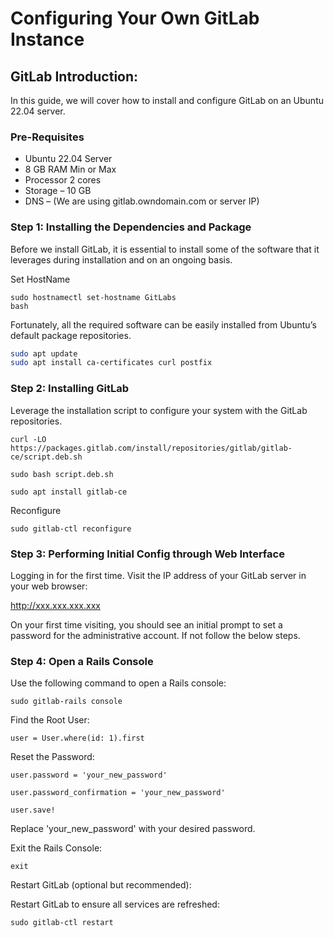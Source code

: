 # Configuring Your Own GitLab Instance

## GitLab Introduction:
In this guide, we will cover how to install and configure GitLab on an Ubuntu 22.04 server.

### Pre-Requisites
- Ubuntu 22.04 Server
- 8 GB RAM Min or Max
- Processor 2 cores
- Storage – 10 GB
- DNS – (We are using gitlab.owndomain.com or server IP)

### Step 1: Installing the Dependencies and Package
Before we install GitLab, it is essential to install some of the software that it leverages during installation and on an ongoing basis. 

Set HostName
```
sudo hostnamectl set-hostname GitLabs
bash
```
Fortunately, all the required software can be easily installed from Ubuntu’s default package repositories.
```bash
sudo apt update
sudo apt install ca-certificates curl postfix
```

### Step 2: Installing GitLab
Leverage the installation script to configure your system with the GitLab repositories. 
```
curl -LO https://packages.gitlab.com/install/repositories/gitlab/gitlab-ce/script.deb.sh
```
```
sudo bash script.deb.sh
```
```
sudo apt install gitlab-ce
```
Reconfigure
```
sudo gitlab-ctl reconfigure
```

### Step 3: Performing Initial Config through Web Interface
Logging in for the first time. Visit the  IP address of your GitLab server in your web browser:

http://xxx.xxx.xxx.xxx

On your first time visiting, you should see an initial prompt to set a password for the administrative account. If not follow the below steps.

### Step 4: Open a Rails Console

Use the following command to open a Rails console:
```
sudo gitlab-rails console
```
Find the Root User:
```
user = User.where(id: 1).first
```
Reset the Password:
```
user.password = 'your_new_password'
```
```
user.password_confirmation = 'your_new_password'
```
```
user.save!
```
Replace 'your_new_password' with your desired password.

Exit the Rails Console:
```
exit
```
Restart GitLab (optional but recommended):

Restart GitLab to ensure all services are refreshed:
```
sudo gitlab-ctl restart
```

